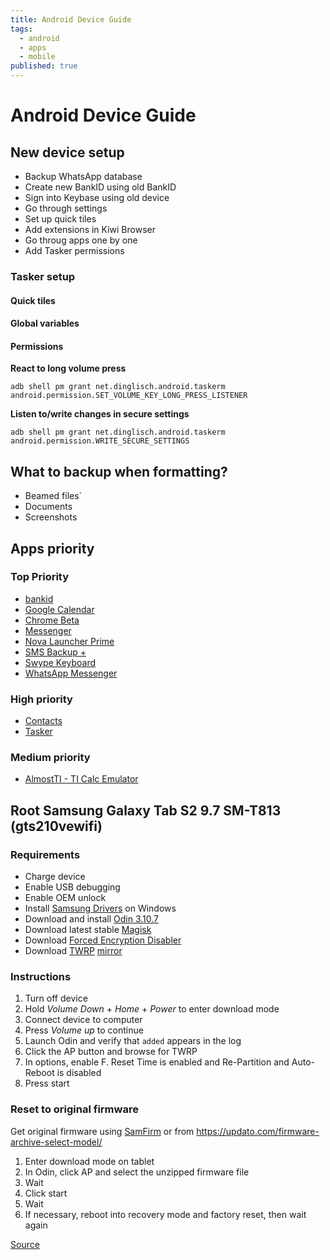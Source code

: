 ```yaml
---
title: Android Device Guide
tags:
  - android
  - apps
  - mobile
published: true
---
```


# Android Device Guide

## New device setup

* Backup WhatsApp database
* Create new BankID using old BankID
* Sign into Keybase using old device
* Go through settings
* Set up quick tiles
* Add extensions in Kiwi Browser
* Go throug apps one by one
* Add Tasker permissions

### Tasker setup

#### Quick tiles

#### Global variables

#### Permissions

**React to long volume press**
```
adb shell pm grant net.dinglisch.android.taskerm android.permission.SET_VOLUME_KEY_LONG_PRESS_LISTENER
```

**Listen to/write changes in secure settings**
```
adb shell pm grant net.dinglisch.android.taskerm android.permission.WRITE_SECURE_SETTINGS
```


## What to backup when formatting?


* Beamed files`
* Documents
* Screenshots




## Apps priority

### Top Priority
* [bankid](https://play.google.com/store/apps/details?id=com.bankid.bus)
* [Google Calendar](https://play.google.com/store/apps/details?id=com.google.android.calendar)
* [Chrome Beta](https://play.google.com/store/apps/details?id=com.chrome.beta)
* [Messenger](https://play.google.com/store/apps/details?id=com.google.android.apps.messaging)
* [Nova Launcher Prime](https://play.google.com/store/apps/details?id=com.teslacoilsw.launcher.prime)
* [SMS Backup +](https://play.google.com/store/apps/details?id=com.zegoggles.smssync)
* [Swype Keyboard](https://play.google.com/store/apps/details?id=com.nuance.swype.dtc)
* [WhatsApp Messenger](https://play.google.com/store/apps/details?id=com.whatsapp)


### High priority

* [Contacts](https://play.google.com/store/apps/details?id=com.google.android.contacts)
* [Tasker](https://play.google.com/store/apps/details?id=net.dinglisch.android.taskerm)

### Medium priority

* [AlmostTI - TI Calc Emulator](https://play.google.com/store/apps/details?id=com.fms.ati)


## Root Samsung Galaxy Tab S2 9.7 SM-T813 (gts210vewifi)

### Requirements

* Charge device
* Enable USB debugging
* Enable OEM unlock
* Install [Samsung Drivers](https://developer.samsung.com/galaxy/others/android-usb-driver-for-windows) on Windows
* Download and install [Odin 3.10.7](https://forum.xda-developers.com/showthread.php?t=2711451)
* Download latest stable [Magisk](https://forum.xda-developers.com/apps/magisk/official-magisk-v7-universal-systemless-t3473445) 
* Download [Forced Encryption Disabler](https://www.dropbox.com/s/dy6434a5w32d9sl/Tabs3_oreo_forced%2Bencryption_disabler.zip?dl=1)
* Download [TWRP](https://www.dropbox.com/s/x319tpsyh6s7mh1/samsung_sm-t813_gts210vewifixx_nougat_twrp.tar?dl=1) [mirror](https://eu.dl.twrp.me/gts210vewifi/)


### Instructions

1. Turn off device
2. Hold *Volume Down* + *Home* + *Power* to enter download mode
3. Connect device to computer 
4. Press *Volume up* to continue
5. Launch Odin and verify that `added` appears in the log
6. Click the AP button and browse for TWRP
7. In options, enable F. Reset Time is enabled and Re-Partition and Auto-Reboot is disabled
8. Press start 

### Reset to original firmware

Get original firmware using [SamFirm](https://forum.xda-developers.com/galaxy-tab-s/general/tool-samfirm-samsung-firmware-t2988647) or from https://updato.com/firmware-archive-select-model/

1. Enter download mode on tablet 
2. In Odin, click AP and select the unzipped firmware file
3. Wait
4. Click start
5. Wait
6. If necessary, reboot into recovery mode and factory reset, then wait again

[Source](https://android.stackexchange.com/questions/176786/samsung-galaxy-tab-s2-in-bootloop-standard-recovery-not-working)
